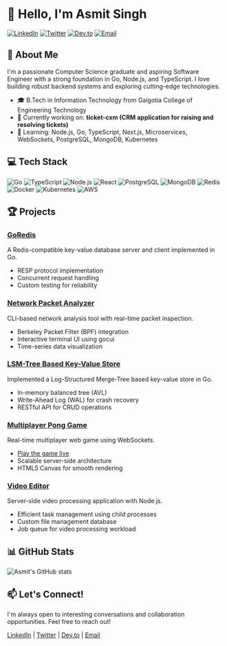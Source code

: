 # 👋 Hello, I'm Asmit Singh

[![LinkedIn](https://img.shields.io/badge/LinkedIn-Connect-blue?style=flat-square&logo=linkedin)](https://linkedin.com/in/asmit-singh-4975b615b)
[![Twitter](https://img.shields.io/badge/Twitter-Follow-blue?style=flat-square&logo=twitter)](https://twitter.com/asmit_si)
[![Dev.to](https://img.shields.io/badge/Dev.to-Follow-black?style=flat-square&logo=dev.to)](https://dev.to/asmitsharp)
[![Email](https://img.shields.io/badge/Email-Contact-red?style=flat-square&logo=gmail)](mailto:ashmitsingh068@gmail.com)

## 🚀 About Me
I'm a passionate Computer Science graduate and aspiring Software Engineer with a strong foundation in Go, Node.js, and TypeScript. I love building robust backend systems and exploring cutting-edge technologies.

- 🎓 B.Tech in Information Technology from Galgotia College of Engineering Technology
- 🔭 Currently working on: **ticket-cxm (CRM application for raising and resolving tickets)**
- 🌱 Learning: Node.js, Go, TypeScript, Next.js, Microservices, WebSockets, PostgreSQL, MongoDB, Kubernetes

## 💻 Tech Stack

![Go](https://img.shields.io/badge/-Go-00ADD8?style=flat-square&logo=go&logoColor=white)
![TypeScript](https://img.shields.io/badge/-TypeScript-3178C6?style=flat-square&logo=typescript&logoColor=white)
![Node.js](https://img.shields.io/badge/-Node.js-339933?style=flat-square&logo=node.js&logoColor=white)
![React](https://img.shields.io/badge/-React-61DAFB?style=flat-square&logo=react&logoColor=black)
![PostgreSQL](https://img.shields.io/badge/-PostgreSQL-336791?style=flat-square&logo=postgresql&logoColor=white)
![MongoDB](https://img.shields.io/badge/-MongoDB-47A248?style=flat-square&logo=mongodb&logoColor=white)
![Redis](https://img.shields.io/badge/-Redis-DC382D?style=flat-square&logo=redis&logoColor=white)
![Docker](https://img.shields.io/badge/-Docker-2496ED?style=flat-square&logo=docker&logoColor=white)
![Kubernetes](https://img.shields.io/badge/-Kubernetes-326CE5?style=flat-square&logo=kubernetes&logoColor=white)
![AWS](https://img.shields.io/badge/-AWS-232F3E?style=flat-square&logo=amazon-aws&logoColor=white)

## 🏆 Projects

### [GoRedis](https://github.com/yourusername/goredis)
A Redis-compatible key-value database server and client implemented in Go.
- RESP protocol implementation
- Concurrent request handling
- Custom testing for reliability

### [Network Packet Analyzer](https://github.com/yourusername/network-packet-analyzer)
CLI-based network analysis tool with real-time packet inspection.
- Berkeley Packet Filter (BPF) integration
- Interactive terminal UI using gocui
- Time-series data visualization

### [LSM-Tree Based Key-Value Store](https://github.com/yourusername/lsm-kv-store)
Implemented a Log-Structured Merge-Tree based key-value store in Go.
- In-memory balanced tree (AVL)
- Write-Ahead Log (WAL) for crash recovery
- RESTful API for CRUD operations

### [Multiplayer Pong Game](https://github.com/yourusername/multiplayer-pong)
Real-time multiplayer web game using WebSockets.
- [Play the game live](https://your-live-demo-link.com)
- Scalable server-side architecture
- HTML5 Canvas for smooth rendering

### [Video Editor](https://github.com/yourusername/video-editor)
Server-side video processing application with Node.js.
- Efficient task management using child processes
- Custom file management database
- Job queue for video processing workload

## 📊 GitHub Stats

![Asmit's GitHub stats](https://github-readme-stats.vercel.app/api?username=asmitsharp&show_icons=true&theme=radical)

## 📫 Let's Connect!

I'm always open to interesting conversations and collaboration opportunities. Feel free to reach out!

[LinkedIn](https://linkedin.com/in/asmit-singh-4975b615b) | [Twitter](https://twitter.com/asmit_si) | [Dev.to](https://dev.to/asmitsharp) | [Email](mailto:ashmitsingh068@gmail.com)
